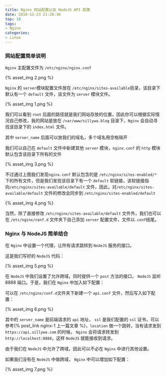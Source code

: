 ```yaml
---
title: Nginx 网站配置以及 NodeJS API 配置
date: 2018-12-23 21:26:36
top: 10
tags:
- Nginx
categories:
- Linux
---
```


<!-- more -->

### 网站配置简单说明

`Nginx` 主配置文件为  `/etc/nginx/nginx.conf`

{%  asset_img 2.png %}

`Nginx` 的 `server`模块配置文件放在 `/etc/nginx/sites-available`目录，该目录下默认有一个 `default` 文件，该文件为 `server` 模块文件。

{%  asset_img 1.png %}

我们可以看到 `root` 后面的路径就是我们网站存放的位置，因此你可以根据实际情况自己修改，我的网站是放在 `/var/www/sillywa.blog` 目录下，`Nginx` 会自动寻找该目录下的 `index.html` 文件。

其中 `server_name` 后面可以放我们的域名，多个域名用空格隔开

我们可以自己在 `default` 文件中新建其他 `server` 模块，`nginx.conf` 的 `http` 模块默认包含该目录下所有的文件

{%  asset_img 3.png %}

不过通过上图我们发现`nginx.conf` 默认包含的是 `/etc/nginx/sites-enabled/*` 下的所有文件，但是我们发现该目录下有一个 `default` 软链接，该软链接指向`/etc/nginx/sites-available/default` 文件，因此，对`/etc/nginx/sites-available/default` 文件的修改会同步到 `/etc/nginx/sites-enabled/default` 

{%  asset_img 4.png %}

当然，除了直接修改  `/etc/nginx/sites-available/default` 文件外，我们也可以在 `/etc/nginx/conf.d` 文件夹下自己添加 `server` 配置文件，文件以`.conf`结尾。

### Nginx 与 NodeJS 简单结合

在 `Nginx` 中设置一个代理，让所有请求跳转到 `NodeJS` 服务的接口。

这是我们写好的 `NodeJS` 代码：

{%  asset_img 5.png %}

在 `NodeJS` 中我们设置了允许跨域，同时提供一个 `post` 方法的接口， `NodeJS` 监听 8888 端口。于是，我们在 `Nginx` 中加入如下配置：

可以在 `/etc/nginx/conf.d`文件夹下新建一个 `api.conf` 文件，然后写入如下配置：

{%  asset_img 6.png %}

其中的 `server_name` 是前端请求的 `api` 地址， `ssl` 是我们配置的 `ssl` 证书，可以参考{% post_link nginx-1 上一篇文章 %}，`location` 做一个跳转，当有请求发到 `https://api.sillywa.com` 的时候， `Nginx` 会将请求转发到 `http://localhost:8888`，这样 `NodeJS` 就能接收到请求。

由于我们在 `NodeJS` 中允许了跨域，因此可以不必在 `Nginx` 中进行其他设置。

如果我们没有在 `NodeJS` 中做跨域， `Nginx` 中可以增加如下配置：

{%  asset_img 7.png %}




